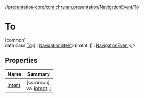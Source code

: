 //[presentation-core](../../../../index.md)/[com.chrynan.presentation](../../index.md)/[NavigationEvent](../index.md)/[To](index.md)

# To

[common]\
data class [To](index.md)&lt;[I](index.md) : [NavigationIntent](../../-navigation-intent/index.md)&gt;(intent: [I](index.md)) : [NavigationEvent](../index.md)&lt;[I](index.md)&gt;

## Properties

| Name | Summary |
|---|---|
| [intent](intent.md) | [common]<br>val [intent](intent.md): [I](index.md) |
